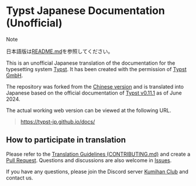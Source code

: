 # Typst Japanese Documentation (Unofficial)

> [!NOTE]
> 日本語版は[README.md](README.md)を参照してください。

This is an unofficial Japanese translation of the documentation for the typesetting system [Typst](https://typst.app/docs). It has been created with the permission of [Typst GmbH](https://typst.app/legal/).

The repository was forked from the [Chinese version](https://github.com/typst-doc-cn/typst-doc-cn.github.io) and is translated into Japanese based on the official documentation of [Typst v0.11.1](https://typst.app/docs/changelog/#v0.11.1) as of June 2024.

The actual working web version can be viewed at the following URL.
> https://typst-jp.github.io/docs/

## How to participate in translation

Please refer to the [Translation Guidelines (CONTRIBUTING.md)](CONTRIBUTING.md) and create a [Pull Request](https://github.com/typst-jp/typst-jp.github.io/pulls). Questions and discussions are also welcome in [Issues](https://github.com/typst-jp/typst-jp.github.io/issues).

If you have any questions, please join the Discord server [Kumihan Club](https://discord.gg/9xF7k4aAuH) and contact us.

